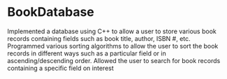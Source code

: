 # BookDatabase
Implemented a database using C++ to allow a user to store various book records containing fields such as book title, author, ISBN #, etc. Programmed various sorting algorithms to allow the user to sort the book records in different ways such as a particular field or in ascending/descending order. Allowed the user to search for book records containing a specific field on interest
